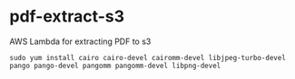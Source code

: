 # pdf-extract-s3
AWS Lambda for extracting PDF to s3

```
sudo yum install cairo cairo-devel cairomm-devel libjpeg-turbo-devel pango pango-devel pangomm pangomm-devel libpng-devel
```
